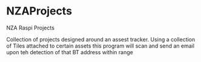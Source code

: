 # NZAProjects
NZA Raspi Projects

Collection of projects designed around an assest tracker. Using a collection of Tiles attached to 
certain assets this program will scan and send an email upon teh detection of that BT address within range